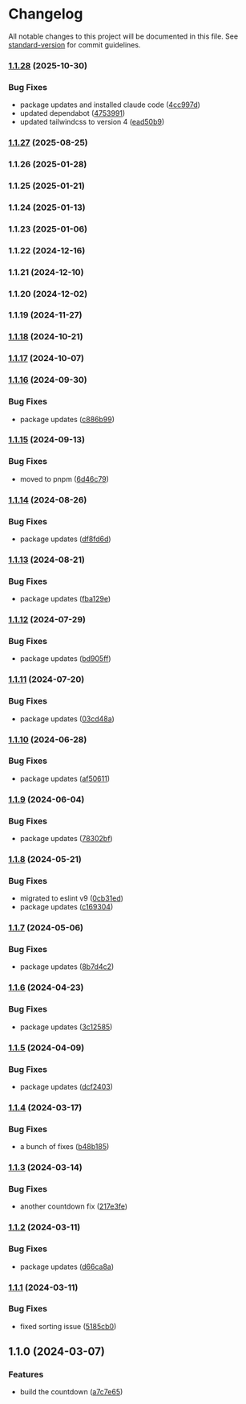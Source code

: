 # Changelog

All notable changes to this project will be documented in this file. See [standard-version](https://github.com/conventional-changelog/standard-version) for commit guidelines.

### [1.1.28](https://github.com/CandeeGenerations/cbc-countdown/compare/v1.1.27...v1.1.28) (2025-10-30)

### Bug Fixes

- package updates and installed claude code ([4cc997d](https://github.com/CandeeGenerations/cbc-countdown/commit/4cc997d2197f816f66ed5475fde78746d28a606f))
- updated dependabot ([4753991](https://github.com/CandeeGenerations/cbc-countdown/commit/47539913a1c4bebd7e65e2f416f0acf3d1980632))
- updated tailwindcss to version 4 ([ead50b9](https://github.com/CandeeGenerations/cbc-countdown/commit/ead50b99d0366ecda0f113f74d71c2530ec9cfd6))

### [1.1.27](https://github.com/CandeeGenerations/cbc-countdown/compare/v1.1.18...v1.1.27) (2025-08-25)

### 1.1.26 (2025-01-28)

### 1.1.25 (2025-01-21)

### 1.1.24 (2025-01-13)

### 1.1.23 (2025-01-06)

### 1.1.22 (2024-12-16)

### 1.1.21 (2024-12-10)

### 1.1.20 (2024-12-02)

### 1.1.19 (2024-11-27)

### [1.1.18](https://github.com/CandeeGenerations/cbc-countdown/compare/v1.1.17...v1.1.18) (2024-10-21)

### [1.1.17](https://github.com/CandeeGenerations/cbc-countdown/compare/v1.1.16...v1.1.17) (2024-10-07)

### [1.1.16](https://github.com/CandeeGenerations/cbc-countdown/compare/v1.1.15...v1.1.16) (2024-09-30)

### Bug Fixes

- package updates ([c886b99](https://github.com/CandeeGenerations/cbc-countdown/commit/c886b990e4eb04137a958fc99c9a961338b35d00))

### [1.1.15](https://github.com/CandeeGenerations/cbc-countdown/compare/v1.1.14...v1.1.15) (2024-09-13)

### Bug Fixes

- moved to pnpm ([6d46c79](https://github.com/CandeeGenerations/cbc-countdown/commit/6d46c798ab72b04291e14c8fb55686902ab16fea))

### [1.1.14](https://github.com/CandeeGenerations/cbc-countdown/compare/v1.1.13...v1.1.14) (2024-08-26)

### Bug Fixes

- package updates ([df8fd6d](https://github.com/CandeeGenerations/cbc-countdown/commit/df8fd6d6f8630ce1076ffef841f3a78b36004458))

### [1.1.13](https://github.com/CandeeGenerations/cbc-countdown/compare/v1.1.12...v1.1.13) (2024-08-21)

### Bug Fixes

- package updates ([fba129e](https://github.com/CandeeGenerations/cbc-countdown/commit/fba129ec8397203a8d5e7262a143a2ca21cbb1d0))

### [1.1.12](https://github.com/CandeeGenerations/cbc-countdown/compare/v1.1.11...v1.1.12) (2024-07-29)

### Bug Fixes

- package updates ([bd905ff](https://github.com/CandeeGenerations/cbc-countdown/commit/bd905ffd456424cd81c99d3c42171ffd8b93dc61))

### [1.1.11](https://github.com/CandeeGenerations/cbc-countdown/compare/v1.1.10...v1.1.11) (2024-07-20)

### Bug Fixes

- package updates ([03cd48a](https://github.com/CandeeGenerations/cbc-countdown/commit/03cd48a35cabd263ba58ba8e84c88737601abc57))

### [1.1.10](https://github.com/CandeeGenerations/cbc-countdown/compare/v1.1.9...v1.1.10) (2024-06-28)

### Bug Fixes

- package updates ([af50611](https://github.com/CandeeGenerations/cbc-countdown/commit/af506111530af1ca41616b89a9b9636e1942e97f))

### [1.1.9](https://github.com/CandeeGenerations/cbc-countdown/compare/v1.1.8...v1.1.9) (2024-06-04)

### Bug Fixes

- package updates ([78302bf](https://github.com/CandeeGenerations/cbc-countdown/commit/78302bf7f13d6dcaad3acecab072dd7727709666))

### [1.1.8](https://github.com/CandeeGenerations/cbc-countdown/compare/v1.1.7...v1.1.8) (2024-05-21)

### Bug Fixes

- migrated to eslint v9 ([0cb31ed](https://github.com/CandeeGenerations/cbc-countdown/commit/0cb31edb7d1aacca2beab65d14b056fe4ae41afc))
- package updates ([c169304](https://github.com/CandeeGenerations/cbc-countdown/commit/c1693048299e74f0141f62738772426d7ea01829))

### [1.1.7](https://github.com/CandeeGenerations/cbc-countdown/compare/v1.1.6...v1.1.7) (2024-05-06)

### Bug Fixes

- package updates ([8b7d4c2](https://github.com/CandeeGenerations/cbc-countdown/commit/8b7d4c22eb8aa95329035a7ebdb581673b786ee2))

### [1.1.6](https://github.com/CandeeGenerations/cbc-countdown/compare/v1.1.5...v1.1.6) (2024-04-23)

### Bug Fixes

- package updates ([3c12585](https://github.com/CandeeGenerations/cbc-countdown/commit/3c12585296ceb583036c74affe51cc31384eaeb4))

### [1.1.5](https://github.com/CandeeGenerations/cbc-countdown/compare/v1.1.4...v1.1.5) (2024-04-09)

### Bug Fixes

- package updates ([dcf2403](https://github.com/CandeeGenerations/cbc-countdown/commit/dcf24032dc2aee2365f48dd1552dd63813e16225))

### [1.1.4](https://github.com/CandeeGenerations/cbc-countdown/compare/v1.1.3...v1.1.4) (2024-03-17)

### Bug Fixes

- a bunch of fixes ([b48b185](https://github.com/CandeeGenerations/cbc-countdown/commit/b48b18546ee873bfc0b449cf0a578fb0bd84eddf))

### [1.1.3](https://github.com/CandeeGenerations/cbc-countdown/compare/v1.1.2...v1.1.3) (2024-03-14)

### Bug Fixes

- another countdown fix ([217e3fe](https://github.com/CandeeGenerations/cbc-countdown/commit/217e3fe34aa25779d5260802d07d1b4d88094aa3))

### [1.1.2](https://github.com/CandeeGenerations/cbc-countdown/compare/v1.1.1...v1.1.2) (2024-03-11)

### Bug Fixes

- package updates ([d66ca8a](https://github.com/CandeeGenerations/cbc-countdown/commit/d66ca8aecdbe265b792011215b81c8c66514fc95))

### [1.1.1](https://github.com/CandeeGenerations/cbc-countdown/compare/v1.1.0...v1.1.1) (2024-03-11)

### Bug Fixes

- fixed sorting issue ([5185cb0](https://github.com/CandeeGenerations/cbc-countdown/commit/5185cb0e4cbc1ba9822d4bdd223bd4b0c9863008))

## 1.1.0 (2024-03-07)

### Features

- build the countdown ([a7c7e65](https://github.com/CandeeGenerations/cbc-countdown/commit/a7c7e6564cc22d58f3d2c546a37787fbfb42b5c2))
